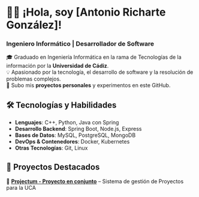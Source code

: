 # 👨‍💻 ¡Hola, soy [Antonio Richarte González]!  
### Ingeniero Informático | Desarrollador de Software  

🎓 Graduado en Ingeniería Informática en la rama de Tecnologías de la información por la **Universidad de Cádiz**.  
💡 Apasionado por la tecnología, el desarrollo de software y la resolución de problemas complejos.  
🚀 Subo mis **proyectos personales** y experimentos en este GitHub.  

## 🛠 Tecnologías y Habilidades  
- **Lenguajes**: C++, Python, Java con Spring  
- **Desarrollo Backend**: Spring Boot, Node.js, Express  
- **Bases de Datos**: MySQL, PostgreSQL, MongoDB  
- **DevOps & Contenedores**: Docker, Kubernetes  
- **Otras Tecnologías**: Git, Linux 

## 📌 Proyectos Destacados  
🔹 **[Projectum - Proyecto en conjunto](https://github.com/antoniorichartedev/iw_24-25_SISTEMA_WEB_CARTERA_PROYECTOS)** – Sistema de gestión de Proyectos para la UCA
  
